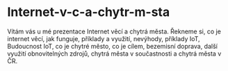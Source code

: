 # Internet-v-c-a-chytr-m-sta
Vítám vás u mé prezentace Internet věcí a chytrá města. Řekneme si, co je internet věcí, jak funguje, příklady a využití, nevýhody, příklady IoT, Budoucnost IoT, co je chytré město, co je cílem, bezemisní doprava, další využití obnovitelných zdrojů, chytrá města v součastnosti a chytrá města v ČR.
